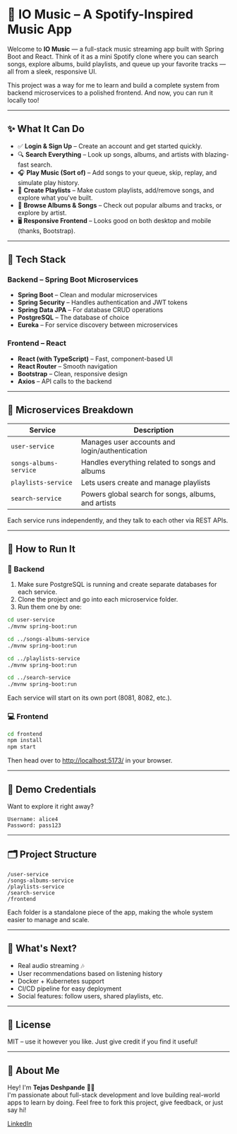# 🎵 IO Music – A Spotify-Inspired Music App

Welcome to **IO Music** — a full-stack music streaming app built with Spring Boot and React. Think of it as a mini Spotify clone where you can search songs, explore albums, build playlists, and queue up your favorite tracks — all from a sleek, responsive UI.

This project was a way for me to learn and build a complete system from backend microservices to a polished frontend. And now, you can run it locally too!

---

## ✨ What It Can Do

- ✅ **Login & Sign Up** – Create an account and get started quickly.
- 🔍 **Search Everything** – Look up songs, albums, and artists with blazing-fast search.
- 🎧 **Play Music (Sort of)** – Add songs to your queue, skip, replay, and simulate play history.
- 📁 **Create Playlists** – Make custom playlists, add/remove songs, and explore what you've built.
- 🎵 **Browse Albums & Songs** – Check out popular albums and tracks, or explore by artist.
- 🖥️ **Responsive Frontend** – Looks good on both desktop and mobile (thanks, Bootstrap).

---

## 🧱 Tech Stack

### Backend – Spring Boot Microservices

- **Spring Boot** – Clean and modular microservices
- **Spring Security** – Handles authentication and JWT tokens
- **Spring Data JPA** – For database CRUD operations
- **PostgreSQL** – The database of choice
- **Eureka** – For service discovery between microservices

### Frontend – React

- **React (with TypeScript)** – Fast, component-based UI
- **React Router** – Smooth navigation
- **Bootstrap** – Clean, responsive design
- **Axios** – API calls to the backend

---

## 🧩 Microservices Breakdown

| Service                | Description                                         |
| ---------------------- | --------------------------------------------------- |
| `user-service`         | Manages user accounts and login/authentication      |
| `songs-albums-service` | Handles everything related to songs and albums      |
| `playlists-service`    | Lets users create and manage playlists              |
| `search-service`       | Powers global search for songs, albums, and artists |

Each service runs independently, and they talk to each other via REST APIs.

---

## 🔧 How to Run It

### 🐘 Backend

1. Make sure PostgreSQL is running and create separate databases for each service.
2. Clone the project and go into each microservice folder.
3. Run them one by one:

```bash
cd user-service
./mvnw spring-boot:run

cd ../songs-albums-service
./mvnw spring-boot:run

cd ../playlists-service
./mvnw spring-boot:run

cd ../search-service
./mvnw spring-boot:run
```

Each service will start on its own port (8081, 8082, etc.).

### 💻 Frontend

```bash
cd frontend
npm install
npm start
```

Then head over to [http://localhost:5173/](http://localhost:5173/) in your browser.

---

## 🔐 Demo Credentials

Want to explore it right away?

```
Username: alice4
Password: pass123
```

---

## 🗂️ Project Structure

```
/user-service
/songs-albums-service
/playlists-service
/search-service
/frontend
```

Each folder is a standalone piece of the app, making the whole system easier to manage and scale.

---



## 🚀 What's Next?

- Real audio streaming 🎶
- User recommendations based on listening history
- Docker + Kubernetes support
- CI/CD pipeline for easy deployment
- Social features: follow users, shared playlists, etc.

---

## 📄 License

MIT – use it however you like. Just give credit if you find it useful!

---

## 👋 About Me

Hey! I'm **Tejas Deshpande** 👨‍💻  
I'm passionate about full-stack development and love building real-world apps to learn by doing. Feel free to fork this project, give feedback, or just say hi!

[LinkedIn](https://www.linkedin.com/in/tejas-deshpande-910b18217/)
